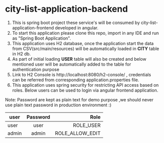 # city-list-application-backend
1. This is spring boot project these service's will be consumed by city-list-application-frontend developed in angular.
2. To start this application please clone this repo, import in any IDE and run as "Spring Boot Application".
3. This application uses H2 database, once the application start the data from CSV(src/main/resources) will be automatically loaded in **CITY** table in H2 db.
4. As part of initial loading **USER** table will also be created and below mentioned user will be automatically added to the table for authentication purpose
5. Link to H2 Console is http://localhost:8080/h2-console/ , credentials can be referred from corresponding application.properties file.
6. This application uses spring security for restricting API access based on roles. Below users can be used to login via angular frontend application.

Note:
Password are kept as plain text for demo purpose ,we should never use plain text password in production environment :)

| user          | Password              | Role  |
| ------------- |:-------------:| -----:|
| user      | user | ROLE_USER |
| admin      | admin      |   ROLE_ALLOW_EDIT |
